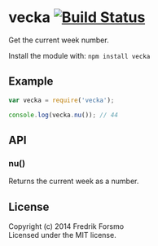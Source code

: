 # vecka [![Build Status](https://secure.travis-ci.org/frozzare/vecka.png?branch=master)](http://travis-ci.org/frozzare/vecka)

Get the current week number.

Install the module with: `npm install vecka`

## Example

```javascript
var vecka = require('vecka');

console.log(vecka.nu()); // 44
```

## API

### nu()

Returns the current week as a number.

## License
Copyright (c) 2014 Fredrik Forsmo  
Licensed under the MIT license.